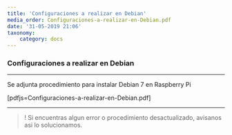 ```yaml
---
title: 'Configuraciones a realizar en Debian'
media_order: Configuraciones-a-realizar-en-Debian.pdf
date: '31-05-2019 21:06'
taxonomy:
    category: docs
---
```


### Configuraciones a realizar en Debian
--------

Se adjunta procedimiento para instalar Debian 7 en Raspberry Pi

[pdfjs=Configuraciones-a-realizar-en-Debian.pdf]

--------

>! Si encuentras algun error o procedimiento desactualizado, avisanos asi lo solucionamos.